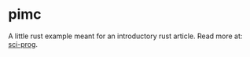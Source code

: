 # pimc

A little rust example meant for an introductory rust article. Read more at:
[sci-prog](https://sci-prog.github.io/rust-intro/).

